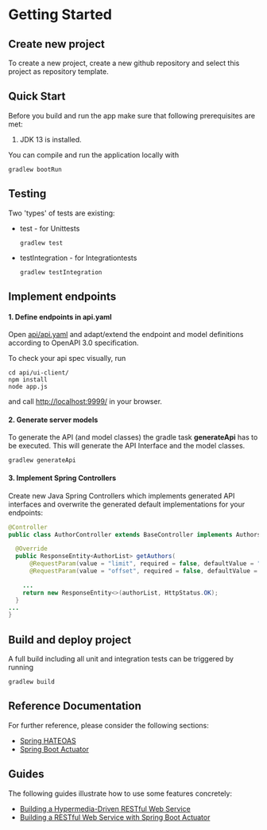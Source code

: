 # Getting Started

## Create new project 
To create a new project, create a new github repository and select this project as repository template.

## Quick Start

Before you build and run the app make sure that following prerequisites are met:

1. JDK 13 is installed.

You can compile and run the application locally with
<pre><code>gradlew bootRun</code></pre>

## Testing
Two 'types' of tests are existing:
* test - for Unittests
    <pre><code>gradlew test</code></pre>
* testIntegration - for Integrationtests
    <pre><code>gradlew testIntegration</code></pre>

## Implement endpoints
#### 1. Define endpoints in api.yaml
Open [api/api.yaml](api/api.yaml) and adapt/extend the endpoint and  model definitions according to OpenAPI 3.0 specification.

To check your api spec visually, run
 ```
cd api/ui-client/
npm install
node app.js
 ```
and call [http://localhost:9999/](http://localhost:9999/) in your browser.
#### 2. Generate server models
To generate the API (and model classes) the gradle task **generateApi** has to be executed.
This will generate the API Interface and the model classes.

    gradlew generateApi


#### 3. Implement Spring Controllers
Create new Java Spring Controllers which implements generated API interfaces and overwrite the generated default implementations for your endpoints:
```java
@Controller
public class AuthorController extends BaseController implements AuthorsApi {

  @Override
  public ResponseEntity<AuthorList> getAuthors(
      @RequestParam(value = "limit", required = false, defaultValue = "10") Integer limit,
      @RequestParam(value = "offset", required = false, defaultValue = "0") Integer offset) {

    ...
    return new ResponseEntity<>(authorList, HttpStatus.OK);
  }
...
}
```

## Build and deploy project
A full build including all unit and integration tests can be triggered by running 
<pre><code>gradlew build</code></pre>



## Reference Documentation
For further reference, please consider the following sections:

* [Spring HATEOAS](https://docs.spring.io/spring-boot/docs/2.2.1.RELEASE/reference/htmlsingle/#boot-features-spring-hateoas)
* [Spring Boot Actuator](https://docs.spring.io/spring-boot/docs/2.2.1.RELEASE/reference/htmlsingle/#production-ready)

## Guides
The following guides illustrate how to use some features concretely:

* [Building a Hypermedia-Driven RESTful Web Service](https://spring.io/guides/gs/rest-hateoas/)
* [Building a RESTful Web Service with Spring Boot Actuator](https://spring.io/guides/gs/actuator-service/)

